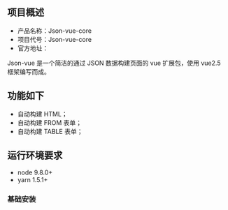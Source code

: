 
## 项目概述

* 产品名称：Json-vue-core
* 项目代号：Json-vue-core
* 官方地址：

Json-vue 是一个简洁的通过 JSON 数据构建页面的 vue 扩展包，使用 vue2.5 框架编写而成。

## 功能如下

- 自动构建 HTML；
- 自动构建 FROM 表单；
- 自动构建 TABLE 表单；

## 运行环境要求

- node 9.8.0+
- yarn 1.5.1+

### 基础安装
